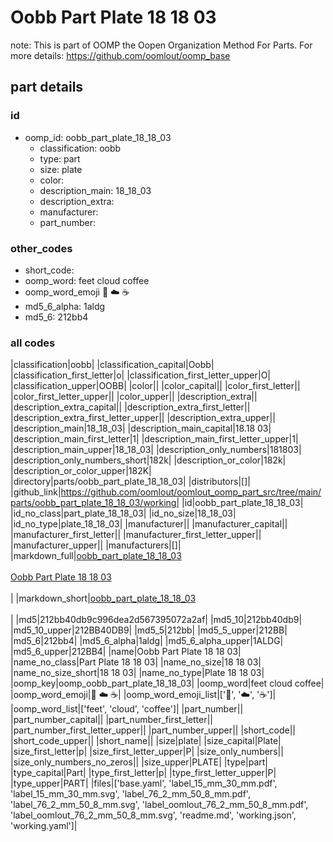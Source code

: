 # Oobb Part Plate 18 18 03  

note: This is part of OOMP the Oopen Organization Method For Parts. For more details: https://github.com/oomlout/oomp_base

##  part details





### id
* oomp_id: oobb_part_plate_18_18_03
  * classification: oobb
  * type: part
  * size: plate
  * color: 
  * description_main: 18_18_03
  * description_extra: 
  * manufacturer: 
  * part_number: 

### other_codes
* short_code: 
* oomp_word: feet cloud coffee
* oomp_word_emoji :feet: :cloud: :coffee:
* md5_6_alpha: 1aldg
* md5_6: 212bb4

### all codes 
|classification|oobb|
|classification_capital|Oobb|
|classification_first_letter|o|
|classification_first_letter_upper|O|
|classification_upper|OOBB|
|color||
|color_capital||
|color_first_letter||
|color_first_letter_upper||
|color_upper||
|description_extra||
|description_extra_capital||
|description_extra_first_letter||
|description_extra_first_letter_upper||
|description_extra_upper||
|description_main|18_18_03|
|description_main_capital|18.18 03|
|description_main_first_letter|1|
|description_main_first_letter_upper|1|
|description_main_upper|18_18_03|
|description_only_numbers|181803|
|description_only_numbers_short|182k|
|description_or_color|182k|
|description_or_color_upper|182K|
|directory|parts/oobb_part_plate_18_18_03|
|distributors|[]|
|github_link|https://github.com/oomlout/oomlout_oomp_part_src/tree/main/parts/oobb_part_plate_18_18_03/working|
|id|oobb_part_plate_18_18_03|
|id_no_class|part_plate_18_18_03|
|id_no_size|18_18_03|
|id_no_type|plate_18_18_03|
|manufacturer||
|manufacturer_capital||
|manufacturer_first_letter||
|manufacturer_first_letter_upper||
|manufacturer_upper||
|manufacturers|[]|
|markdown_full|[oobb_part_plate_18_18_03](https://github.com/oomlout/oomlout_oomp_part_src/tree/main/parts/oobb_part_plate_18_18_03/working)<br>[](https://github.com/oomlout/oomlout_oomp_part_src/tree/main/parts/oobb_part_plate_18_18_03/working)<br>[Oobb Part Plate 18 18 03](https://github.com/oomlout/oomlout_oomp_part_src/tree/main/parts/oobb_part_plate_18_18_03/working)<br><br>|
|markdown_short|[oobb_part_plate_18_18_03](https://github.com/oomlout/oomlout_oomp_part_src/tree/main/parts/oobb_part_plate_18_18_03/working)<br><br>|
|md5|212bb40db9c996dea2d567395072a2af|
|md5_10|212bb40db9|
|md5_10_upper|212BB40DB9|
|md5_5|212bb|
|md5_5_upper|212BB|
|md5_6|212bb4|
|md5_6_alpha|1aldg|
|md5_6_alpha_upper|1ALDG|
|md5_6_upper|212BB4|
|name|Oobb Part Plate 18 18 03|
|name_no_class|Part Plate 18 18 03|
|name_no_size|18 18 03|
|name_no_size_short|18 18 03|
|name_no_type|Plate 18 18 03|
|oomp_key|oomp_oobb_part_plate_18_18_03|
|oomp_word|feet cloud coffee|
|oomp_word_emoji|:feet: :cloud: :coffee:|
|oomp_word_emoji_list|[':feet:', ':cloud:', ':coffee:']|
|oomp_word_list|['feet', 'cloud', 'coffee']|
|part_number||
|part_number_capital||
|part_number_first_letter||
|part_number_first_letter_upper||
|part_number_upper||
|short_code||
|short_code_upper||
|short_name||
|size|plate|
|size_capital|Plate|
|size_first_letter|p|
|size_first_letter_upper|P|
|size_only_numbers||
|size_only_numbers_no_zeros||
|size_upper|PLATE|
|type|part|
|type_capital|Part|
|type_first_letter|p|
|type_first_letter_upper|P|
|type_upper|PART|
|files|['base.yaml', 'label_15_mm_30_mm.pdf', 'label_15_mm_30_mm.svg', 'label_76_2_mm_50_8_mm.pdf', 'label_76_2_mm_50_8_mm.svg', 'label_oomlout_76_2_mm_50_8_mm.pdf', 'label_oomlout_76_2_mm_50_8_mm.svg', 'readme.md', 'working.json', 'working.yaml']|
